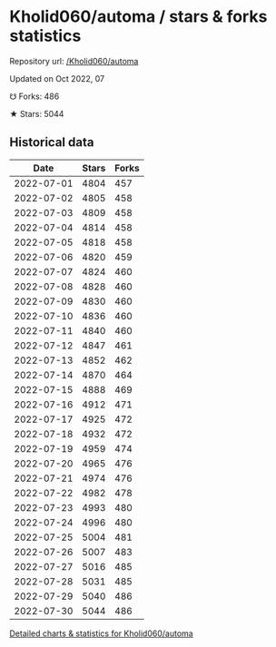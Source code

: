 # Kholid060/automa / stars & forks statistics

Repository url: [/Kholid060/automa](https://github.com/Kholid060/automa)

Updated on Oct 2022, 07

☋ Forks: 486

★ Stars: 5044

## Historical data
| Date | Stars | Forks |
|------|-------|-------|
| 2022-07-01 | 4804 | 457 | 
| 2022-07-02 | 4805 | 458 | 
| 2022-07-03 | 4809 | 458 | 
| 2022-07-04 | 4814 | 458 | 
| 2022-07-05 | 4818 | 458 | 
| 2022-07-06 | 4820 | 459 | 
| 2022-07-07 | 4824 | 460 | 
| 2022-07-08 | 4828 | 460 | 
| 2022-07-09 | 4830 | 460 | 
| 2022-07-10 | 4836 | 460 | 
| 2022-07-11 | 4840 | 460 | 
| 2022-07-12 | 4847 | 461 | 
| 2022-07-13 | 4852 | 462 | 
| 2022-07-14 | 4870 | 464 | 
| 2022-07-15 | 4888 | 469 | 
| 2022-07-16 | 4912 | 471 | 
| 2022-07-17 | 4925 | 472 | 
| 2022-07-18 | 4932 | 472 | 
| 2022-07-19 | 4959 | 474 | 
| 2022-07-20 | 4965 | 476 | 
| 2022-07-21 | 4974 | 476 | 
| 2022-07-22 | 4982 | 478 | 
| 2022-07-23 | 4993 | 480 | 
| 2022-07-24 | 4996 | 480 | 
| 2022-07-25 | 5004 | 481 | 
| 2022-07-26 | 5007 | 483 | 
| 2022-07-27 | 5016 | 485 | 
| 2022-07-28 | 5031 | 485 | 
| 2022-07-29 | 5040 | 486 | 
| 2022-07-30 | 5044 | 486 | 


[Detailed charts & statistics for Kholid060/automa](https://reviewgithub.com/rep/Kholid060/automa)
